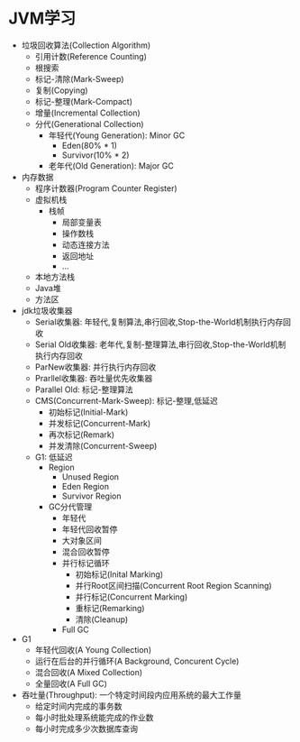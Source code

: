 # JVM学习
- 垃圾回收算法(Collection Algorithm)
    - 引用计数(Reference Counting)
    - 根搜索
    - 标记-清除(Mark-Sweep)
    - 复制(Copying)
    - 标记-整理(Mark-Compact)
    - 增量(Incremental Collection)
    - 分代(Generational Collection)
        - 年轻代(Young Generation): Minor GC
            - Eden(80% * 1)
            - Survivor(10% * 2)
        - 老年代(Old Generation): Major GC
- 内存数据
    - 程序计数器(Program Counter Register)
    - 虚拟机栈
        - 栈帧
            - 局部变量表
            - 操作数栈
            - 动态连接方法
            - 返回地址
            - ...
    - 本地方法栈
    - Java堆
    - 方法区
- jdk垃圾收集器
    - Serial收集器: 年轻代,复制算法,串行回收,Stop-the-World机制执行内存回收
    - Serial Old收集器: 老年代,复制-整理算法,串行回收,Stop-the-World机制执行内存回收
    - ParNew收集器: 并行执行内存回收
    - Prarllel收集器: 吞吐量优先收集器
    - Parallel Old: 标记-整理算法
    - CMS(Concurrent-Mark-Sweep): 标记-整理,低延迟
        - 初始标记(Initial-Mark)
        - 并发标记(Concurrent-Mark)
        - 再次标记(Remark)
        - 并发清除(Concurrent-Sweep)
    - G1: 低延迟
        - Region
            - Unused Region
            - Eden Region
            - Survivor Region
        - GC分代管理
            - 年轻代
            - 年轻代回收暂停
            - 大对象区间
            - 混合回收暂停
            - 并行标记循环
                - 初始标记(Inital Marking)
                - 并行Root区间扫描(Concurrent Root Region Scanning)
                - 并行标记(Concurrent Marking)
                - 重标记(Remarking)
                - 清除(Cleanup)
            - Full GC
- G1
    - 年轻代回收(A Young Collection)
    - 运行在后台的并行循环(A Background, Concurent Cycle)
    - 混合回收(A Mixed Collection)
    - 全量回收(A Full GC)
- 吞吐量(Throughput): 一个特定时间段内应用系统的最大工作量
    - 给定时间内完成的事务数
    - 每小时批处理系统能完成的作业数
    - 每小时完成多少次数据库查询